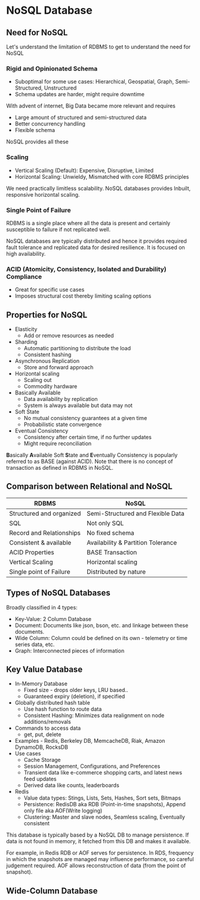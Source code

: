 # NoSQL Database

## Need for NoSQL

Let's understand the limitation of RDBMS to get to understand the need for NoSQL
### Rigid and Opinionated Schema
* Suboptimal for some use cases: Hierarchical, Geospatial, Graph, Semi-Structured, Unstructured
* Schema updates are harder, might require downtime

With advent of internet, Big Data became more relevant and requires
* Large amount of structured and semi-structured data
* Better concurrency handling
* Flexible schema

NoSQL provides all these

### Scaling
* Vertical Scaling (Default): Expensive, Disruptive, Limited
* Horizontal Scaling: Unwieldy, Mismatched with core RDBMS principles

We need practically limitless scalability. NoSQL databases provides Inbuilt, responsive horizontal scaling.

### Single Point of Failure
RDBMS is a single place where all the data is present and certainly susceptible to failure if not replicated well.

NoSQL databases are typically distributed and hence it provides required fault tolerance and replicated data for desired resilience. It is focused on high availability.

### ACID (Atomicity, Consistency, Isolated and Durability) Compliance
* Great for specific use cases
* Imposes structural cost thereby limiting scaling options

## Properties for NoSQL

* Elasticity
  * Add or remove resources as needed
* Sharding
  * Automatic partitioning to distribute the load
  * Consistent hashing
* Asynchronous Replication
  * Store and forward approach
* Horizontal scaling
  * Scaling out
  * Commodity hardware
* Basically Available
  * Data availability by replication
  * System is always available but data may not
* Soft State
  * No mutual consistency guarantees at a given time
  * Probabilistic state convergence
* Eventual Consistency
  * Consistency after certain time, if no further updates
  * Might require reconciliation

**B**asically **A**vailable Soft **S**tate and **E**ventually Consistency is popularly referred to as BASE (against ACID). Note that there is no concept of transaction as defined in RDBMS in NoSQL.

## Comparison between Relational and NoSQL

| RDBMS                    | NoSQL                              |
|--------------------------|------------------------------------|
| Structured and organized | Semi-Structured and Flexible Data  |
| SQL                      | Not only SQL                       |
| Record and Relationships | No fixed schema                    |
| Consistent & available   | Availability & Partition Tolerance |
| ACID Properties          | BASE Transaction                   |
| Vertical Scaling         | Horizontal scaling                 |
| Single point of Failure  | Distributed by nature              |

## Types of NoSQL Databases

Broadly classified in 4 types:
* Key-Value: 2 Column Database
* Document: Documents like json, bson, etc. and linkage between these documents.
* Wide Column: Column could be defined on its own - telemetry or time series data, etc.
* Graph: Interconnected pieces of information

## Key Value Database
* In-Memory Database
  * Fixed size - drops older keys, LRU based..
  * Guaranteed expiry (deletion), if specified
* Globally distributed hash table
  * Use hash function to route data
  * Consistent Hashing: Minimizes data realignment on node additions/removals
* Commands to access data
  * get, put, delete
* Examples - Redis, Berkeley DB, MemcacheDB, Riak, Amazon DynamoDB, RocksDB
* Use cases
  * Cache Storage
  * Session Management, Configurations, and Preferences
  * Transient data like e-commerce shopping carts, and latest news feed updates
  * Derived data like counts, leaderboards
* Redis
  * Value data types: Stings, Lists, Sets, Hashes, Sort sets, Bitmaps
  * Persistence: RedisDB aka RDB (Point-in-time snapshots), Append only file aka AOF(Write logging)
  * Clustering: Master and slave nodes, Seamless scaling, Eventually consistent

This database is typically based by a NoSQL DB to manage persistence. If data is not found in memory, it fetched from this DB and makes it available.

For example, in Redis RDB or AOF serves for persistence. In RDS, frequency in which the snapshots are managed may influence performance, so careful judgement required. AOF allows reconstruction of data (from the point of snapshot).

## Wide-Column Database

